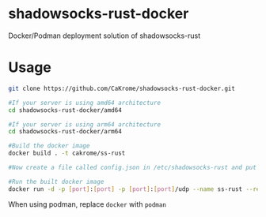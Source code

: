 # shadowsocks-rust-docker
Docker/Podman deployment solution of shadowsocks-rust

# Usage

```bash
git clone https://github.com/CaKrome/shadowsocks-rust-docker.git

#If your server is using amd64 architecture
cd shadowsocks-rust-docker/amd64

#If your server is using arm64 architecture
cd shadowsocks-rust-docker/arm64

#Build the docker image
docker build . -t cakrome/ss-rust

#Now create a file called config.json in /etc/shadowsocks-rust and put your configuration there, we have a sample configuation file(sample_conf.json) for reference

#Run the built docker image
docker run -d -p [port]:[port] -p [port]:[port]/udp --name ss-rust --restart=always -v /etc/shadowsocks-rust:/etc/shadowsocks-rust cakrome/ss-rust
```
When using podman, replace `docker` with `podman`


